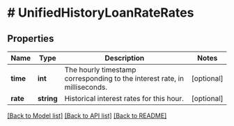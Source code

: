 # # UnifiedHistoryLoanRateRates

## Properties

Name | Type | Description | Notes
------------ | ------------- | ------------- | -------------
**time** | **int** | The hourly timestamp corresponding to the interest rate, in milliseconds. | [optional] 
**rate** | **string** | Historical interest rates for this hour. | [optional] 

[[Back to Model list]](../../README.md#documentation-for-models) [[Back to API list]](../../README.md#documentation-for-api-endpoints) [[Back to README]](../../README.md)
